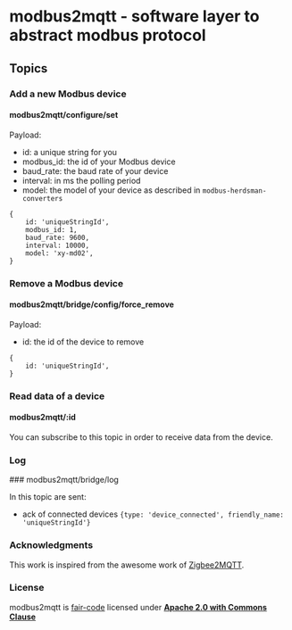# modbus2mqtt - software layer to abstract modbus protocol

## Topics

### Add a new Modbus device

#### modbus2mqtt/configure/set

Payload:
- id: a unique string for you
- modbus_id: the id of your Modbus device
- baud_rate: the baud rate of your device
- interval: in ms the polling period
- model: the model of your device as described in `modbus-herdsman-converters`

```
{
    id: 'uniqueStringId',
    modbus_id: 1,
    baud_rate: 9600,
    interval: 10000,
    model: 'xy-md02',
}
```

### Remove a Modbus device

#### modbus2mqtt/bridge/config/force_remove

Payload:
- id: the id of the device to remove

```
{
    id: 'uniqueStringId',
}
```

### Read data of a device

#### modbus2mqtt/:id

You can subscribe to this topic in order to receive data from the device.

### Log

### modbus2mqtt/bridge/log

In this topic are sent:
- ack of connected devices `{type: 'device_connected', friendly_name: 'uniqueStringId'}`

### Acknowledgments

This work is inspired from the awesome work of [Zigbee2MQTT](https://github.com/Koenkk/zigbee2mqtt).

### License
modbus2mqtt is [fair-code](https://faircode.io/) licensed under [**Apache 2.0 with Commons Clause**](https://github.com/Instathings/gate/blob/master/LICENSE.md)


